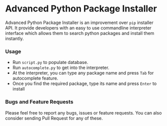 # Advanced Python Package Installer

Advanced Python Package Installer is an improvement over `pip` installer API.
It provide developers with an easy to use commandline interpreter interface 
which allows them to search python packages and install them instantly.


### Usage

* Run `script.py` to populate database.
* Run `autocomplete.py` to get into the interpreter.
* At the interpreter, you can type any package name and press `Tab` for autocomplete feature.
* Once you find the required package, type its name and press `Enter` to install


### Bugs and Feature Requests

Please feel free to report any bugs, issues or feature requests. You can also consider sending
Pull Request for any of these.
